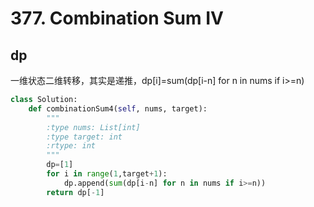 # 377. Combination Sum IV
## dp
一维状态二维转移，其实是递推，dp[i]=sum(dp[i-n] for n in nums if i>=n)
``` python
class Solution:
    def combinationSum4(self, nums, target):
        """
        :type nums: List[int]
        :type target: int
        :rtype: int
        """
        dp=[1]
        for i in range(1,target+1):
            dp.append(sum(dp[i-n] for n in nums if i>=n))
        return dp[-1]
```
